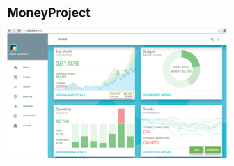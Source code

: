 # MoneyProject
![Alt text](https://github.com/dgoodburn/Project/blob/master/Demo_Screenshot.png "Demo")
